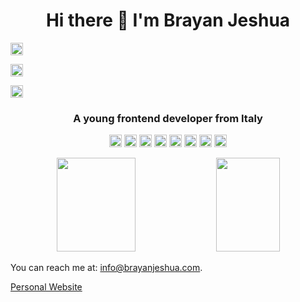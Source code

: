 <h1 align="center">Hi there 👋 I'm Brayan Jeshua</h1>

<p align="center">
  
  <!--a href=https://codepen.io/andresparrago target="_blank"><img align="center" src=https://cdn.jsdelivr.net/npm/simple-icons@3.0.1/icons/codepen.svg height="20" width="20" /></a-->
  
  <a href=https://www.facebook.com/jeshuadev/ target="_blank"><img align="center" src=https://cdn.jsdelivr.net/npm/simple-icons@3.0.1/icons/facebook.svg height="20" width="20" /></a>
  
  <!--a href=https://twitter.com/AndresParraGar4 target="_blank"><img align="center" src=https://cdn.jsdelivr.net/npm/simple-icons@3.0.1/icons/twitter.svg height="20" width="20" /></a-->
  
  <a href=https://www.linkedin.com/in/jeshuadev/ target="_blank"><img align="center" src=https://cdn.jsdelivr.net/npm/simple-icons@3.0.1/icons/linkedin.svg height="20" width="20" /></a>
  
  <a href=https://www.instagram.com/mr.brayanjeshua/ target="_blank"><img align="center" src=https://cdn.jsdelivr.net/npm/simple-icons@3.0.1/icons/instagram.svg height="20" width="20" /></a>
</p>


<h3 align="center">A young frontend developer from Italy </h3>




<p align="center">
  <img src="https://img.icons8.com/color/48/000000/git.png" alt="git" width="20" height="20" />
  <img src=https://devicons.github.io/devicon/devicon.git/icons/react/react-original-wordmark.svg alt=react width="20" height="20"/> 
  <img src=https://devicons.github.io/devicon/devicon.git/icons/css3/css3-original-wordmark.svg alt=css3 width="20" height="20"/> 
  <img src=https://devicons.github.io/devicon/devicon.git/icons/html5/html5-original-wordmark.svg alt=html5 width="20" height="20"/> 
  <img src=https://devicons.github.io/devicon/devicon.git/icons/javascript/javascript-original.svg alt=javascript width="20" height="20"/> 
  <img src=https://devicons.github.io/devicon/devicon.git/icons/sass/sass-original.svg alt=sass width="20" height="20"/> 
  <img src="https://img.icons8.com/dusk/64/000000/webpack.png" alt="webpack" width="20" height="20" />
  <!--img src="https://img.icons8.com/windows/32/000000/gulp.png" alt="gulp" width="20" height="20" />
  <img src="https://img.icons8.com/color/48/000000/vue-js.png" alt="vue" width="20" height="20" /-->
  <img src="https://img.icons8.com/color/48/000000/nodejs.png" alt="nodejs" width="20" height="20" />
</p>

<p align="center">
  <img width="50%" height="150px" src="https://github-readme-stats.vercel.app/api?username=shuarock&show_icons=true&hide_border=false&title_color=555&text_color=777&icon_color=777&bg_color=fff" />  
  <img src="https://github-readme-stats.vercel.app/api/top-langs/?username=shuarock&layout=compact" align="top" height="150px" width="45%" />
</p>


You can reach me at: <info@brayanjeshua.com>.

[Personal Website][website]

[website]: https://brayanjeshua.com/


